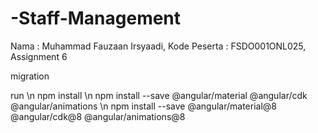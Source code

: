 # -Staff-Management
Nama : Muhammad Fauzaan Irsyaadi, Kode Peserta : FSDO001ONL025, Assignment 6

migration

run 
\n npm install
\n npm install --save @angular/material @angular/cdk @angular/animations
\n npm install --save @angular/material@8 @angular/cdk@8 @angular/animations@8

